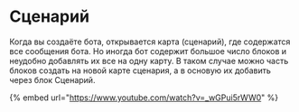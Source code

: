 # Сценарий

Когда вы создаёте бота, открывается карта (сценарий), где содержатся все сообщения бота. Но иногда бот содержит большое число блоков и неудобно добавлять их все на одну карту. В таком случае можно часть блоков создать на новой карте сценария, а в основую их добавить через блок Сценарий.

{% embed url="https://www.youtube.com/watch?v=_wGPui5rWW0" %}
